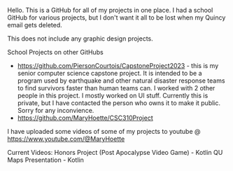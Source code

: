 Hello. This is a GitHub for all of my projects in one place. I had a school GitHub for various projects, but I don't want it all to be lost when my Quincy email gets deleted.

This does not include any graphic design projects.

School Projects on other GitHubs
- https://github.com/PiersonCourtois/CapstoneProject2023 - this is my senior computer science capstone project. It is intended to be a program used by earthquake and other natural disaster response teams to find survivors faster than human teams can. I worked with 2 other people in this project. I mostly worked on UI stuff. Currently this is private, but I have contacted the person who owns it to make it public. Sorry for any inconvience.
- https://github.com/MaryHoette/CSC310Project

I have uploaded some videos of some of my projects to youtube @ https://www.youtube.com/@MaryHoette

Current Videos:
Honors Project (Post Apocalypse Video Game) - Kotlin
QU Maps Presentation - Kotlin


